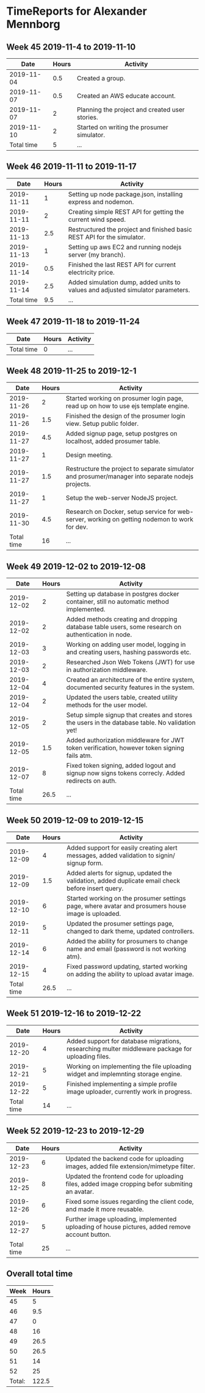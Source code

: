 # TimeReports for Alexander Mennborg

## Week 45 2019-11-4 to 2019-11-10
| Date        | Hours   | Activity                                                                                           |
| ----------- | ------- | -------------------------------------------------------------------------------------------------- |
| 2019-11-04  | 0.5     | Created a group.                                                                                   |
| 2019-11-07  | 0.5     | Created an AWS educate account.                                                                    | 
| 2019-11-07  | 2       | Planning the project and created user stories.                                                     |
| 2019-11-10  | 2       | Started on writing the prosumer simulator.                                                         |
| Total time  | 5       | ...                                                                                                |

## Week 46 2019-11-11 to 2019-11-17
| Date        | Hours   | Activity                                                                                           |
| ----------- | ------- | -------------------------------------------------------------------------------------------------- |
| 2019-11-11  | 1       | Setting up node package.json, installing express and nodemon.                                      | 
| 2019-11-11  | 2       | Creating simple REST API for getting the current wind speed.                                       |
| 2019-11-13  | 2.5     | Restructured the project and finished basic REST API for the simulator.                            |
| 2019-11-13  | 1       | Setting up aws EC2 and running nodejs server (my branch).                                          |
| 2019-11-14  | 0.5     | Finished the last REST API for current electricity price.                                          |
| 2019-11-14  | 2.5     | Added simulation dump, added units to values and adjusted simulator parameters.                    |
| Total time  | 9.5       | ...                                                                                                |

## Week 47 2019-11-18 to 2019-11-24
| Date        | Hours   | Activity                                                                                           |
| ----------- | ------- | -------------------------------------------------------------------------------------------------- |
| Total time  | 0       | ...                                                                                                |

## Week 48 2019-11-25 to 2019-12-1
| Date        | Hours   | Activity                                                                                           |
| ----------- | ------- | -------------------------------------------------------------------------------------------------- |
| 2019-11-26  | 2       | Started working on prosumer login page, read up on how to use ejs template engine.                 |
| 2019-11-26  | 1.5     | Finished the design of the prosumer login view. Setup public folder.                               |
| 2019-11-27  | 4.5     | Added signup page, setup postgres on localhost, added prosumer table.                              |
| 2019-11-27  | 1       | Design meeting.                                                                                    |
| 2019-11-27  | 1.5     | Restructure the project to separate simulator and prosumer/manager into separate nodejs projects.  |
| 2019-11-27  | 1       | Setup the web-server NodeJS project.                                                               |
| 2019-11-30  | 4.5     | Research on Docker, setup service for web-server, working on getting nodemon to work for dev.      |
| Total time  | 16      | ...                                                                                                |

## Week 49 2019-12-02 to 2019-12-08
| Date        | Hours   | Activity                                                                                           |
| ----------- | ------- | -------------------------------------------------------------------------------------------------- |
| 2019-12-02  | 2       | Setting up database in postgres docker container, still no automatic method implemented.           |
| 2019-12-02  | 2       | Added methods creating and dropping database table users, some research on authentication in node. |
| 2019-12-03  | 3       | Working on adding user model, logging in and creating users, hashing passwords etc.                |
| 2019-12-03  | 2       | Researched Json Web Tokens (JWT) for use in authorization middleware.                              |
| 2019-12-04  | 4       | Created an architecture of the entire system, documented security features in the system.          |
| 2019-12-04  | 2       | Updated the users table, created utility methods for the user model.                               |
| 2019-12-05  | 2       | Setup simple signup that creates and stores the users in the database table. No validation yet!    |
| 2019-12-05  | 1.5     | Added authorization middleware for JWT token verification, however token signing fails atm.        |
| 2019-12-07  | 8       | Fixed token signing, added logout and signup now signs tokens correcly. Added redirects on auth.   |
| Total time  | 26.5    | ...                                                                                                |

## Week 50 2019-12-09 to 2019-12-15
| Date        | Hours   | Activity                                                                                           |
| ----------- | ------- | -------------------------------------------------------------------------------------------------- |
| 2019-12-09  | 4       | Added support for easily creating alert messages, added validation to signin/ signup form.         |
| 2019-12-09  | 1.5     | Added alerts for signup, updated the validation, added duplicate email check before insert query.  |
| 2019-12-10  | 6       | Started working on the prosumer settings page, where avatar and prosumers house image is uploaded. |
| 2019-12-11  | 5       | Updated the prosumer settings page, changed to dark theme, updated controllers.                    |
| 2019-12-14  | 6       | Added the ability for prosumers to change name and email (password is not working atm).            |
| 2019-12-15  | 4       | Fixed password updating, started working on adding the ability to upload avatar image.             |
| Total time  | 26.5    | ...                                                                                                |

## Week 51 2019-12-16 to 2019-12-22
| Date        | Hours   | Activity                                                                                           |
| ----------- | ------- | -------------------------------------------------------------------------------------------------- |
| 2019-12-20  | 4       | Added support for database migrations, researching multer middleware package for uploading files.  |
| 2019-12-21  | 5       | Working on implementing the file uploading widget and implemnting storage engine.                  |
| 2019-12-22  | 5       | Finished implementing a simple profile image uploader, currently work in progress.                 |
| Total time  | 14      | ...                                                                                                |

## Week 52 2019-12-23 to 2019-12-29
| Date        | Hours   | Activity                                                                                           |
| ----------- | ------- | -------------------------------------------------------------------------------------------------- |
| 2019-12-23  | 6       | Updated the backend code for uploading images, added file extension/mimetype filter.               |
| 2019-12-25  | 8       | Updated the frontend code for uploading files, added image cropping befor submiting an avatar.     |
| 2019-12-26  | 6       | Fixed some issues regarding the client code, and made it more reusable.                            |
| 2019-12-27  | 5       | Further image uploading, implemented uploading of house pictures, added remove account button.     |
| Total time  | 25      | ...                                                                                                |

## Overall total time
| Week    | Hours   |
| ------- | ------- |
| 45      | 5       |
| 46      | 9.5     |
| 47      | 0       |
| 48      | 16      |
| 49      | 26.5    |
| 50      | 26.5    |
| 51      | 14      |
| 52      | 25      |
| Total:  | 122.5   |
